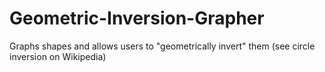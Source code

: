 # Geometric-Inversion-Grapher
Graphs shapes and allows users to "geometrically invert" them (see circle inversion on Wikipedia)
